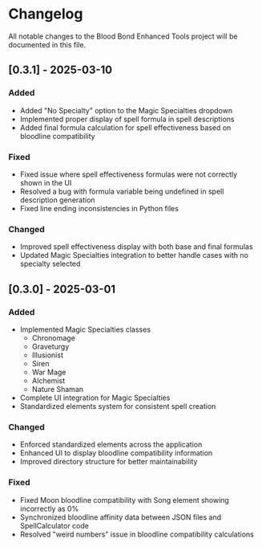 # Changelog

All notable changes to the Blood Bond Enhanced Tools project will be documented in this file.

## [0.3.1] - 2025-03-10

### Added
- Added "No Specialty" option to the Magic Specialties dropdown
- Implemented proper display of spell formula in spell descriptions
- Added final formula calculation for spell effectiveness based on bloodline compatibility

### Fixed
- Fixed issue where spell effectiveness formulas were not correctly shown in the UI
- Resolved a bug with formula variable being undefined in spell description generation
- Fixed line ending inconsistencies in Python files

### Changed
- Improved spell effectiveness display with both base and final formulas
- Updated Magic Specialties integration to better handle cases with no specialty selected

## [0.3.0] - 2025-03-01

### Added
- Implemented Magic Specialties classes
  - Chronomage
  - Graveturgy
  - Illusionist
  - Siren
  - War Mage
  - Alchemist
  - Nature Shaman
- Complete UI integration for Magic Specialties
- Standardized elements system for consistent spell creation

### Changed
- Enforced standardized elements across the application
- Enhanced UI to display bloodline compatibility information
- Improved directory structure for better maintainability

### Fixed
- Fixed Moon bloodline compatibility with Song element showing incorrectly as 0%
- Synchronized bloodline affinity data between JSON files and SpellCalculator code
- Resolved "weird numbers" issue in bloodline compatibility calculations

